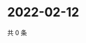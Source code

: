 # 2022-02-12

共 0 条

<!-- BEGIN WEIBO -->
<!-- 最后更新时间 Sat Feb 12 2022 10:04:16 GMT+0800 (China Standard Time) -->

<!-- END WEIBO -->
